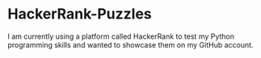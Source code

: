 # HackerRank-Puzzles
I am currently using a platform called HackerRank to test my Python programming skills and wanted to showcase them on my GitHub account. 

